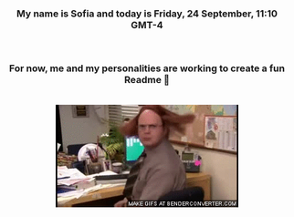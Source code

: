 


<div align="center">
<h3 >My name is Sofia and today is Friday, 24 September, 11:10 GMT-4</h3><br>
<h3 >For now, me and my personalities are working to create a fun Readme 👋
</h3><br>
<img src='img/dwight.gif' alt='working...'/>
</div>
